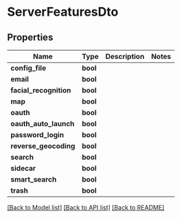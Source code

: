 # ServerFeaturesDto

## Properties

Name | Type | Description | Notes
------------ | ------------- | ------------- | -------------
**config_file** | **bool** |  | 
**email** | **bool** |  | 
**facial_recognition** | **bool** |  | 
**map** | **bool** |  | 
**oauth** | **bool** |  | 
**oauth_auto_launch** | **bool** |  | 
**password_login** | **bool** |  | 
**reverse_geocoding** | **bool** |  | 
**search** | **bool** |  | 
**sidecar** | **bool** |  | 
**smart_search** | **bool** |  | 
**trash** | **bool** |  | 

[[Back to Model list]](../README.md#documentation-for-models) [[Back to API list]](../README.md#documentation-for-api-endpoints) [[Back to README]](../README.md)


